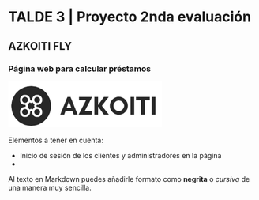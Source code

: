 # TALDE 3 | Proyecto 2nda evaluación
## AZKOITI FLY
### Página web para calcular préstamos

![Texto alternativo](/view/img/icons/azkoiti_texto_sin_fondo.png)

Elementos a tener en cuenta:
- Inicio de sesión de los clientes y administradores en la página
- 


Al texto en Markdown puedes añadirle formato como **negrita** o *cursiva* de una manera muy sencilla.